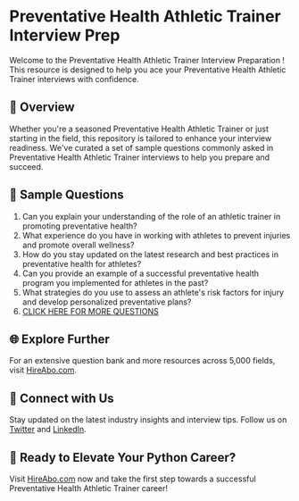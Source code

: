 # Preventative Health Athletic Trainer Interview Prep

Welcome to the Preventative Health Athletic Trainer Interview Preparation ! This resource is designed to help you ace your Preventative Health Athletic Trainer interviews with confidence.

## 🚀 Overview

Whether you're a seasoned Preventative Health Athletic Trainer or just starting in the field, this repository is tailored to enhance your interview readiness. We've curated a set of sample questions commonly asked in Preventative Health Athletic Trainer interviews to help you prepare and succeed.

## 📝 Sample Questions

1. Can you explain your understanding of the role of an athletic trainer in promoting preventative health?
2. What experience do you have in working with athletes to prevent injuries and promote overall wellness?
3. How do you stay updated on the latest research and best practices in preventative health for athletes?
4. Can you provide an example of a successful preventative health program you implemented for athletes in the past?
5. What strategies do you use to assess an athlete's risk factors for injury and develop personalized preventative plans?
6. [CLICK HERE FOR MORE QUESTIONS](https://hireabo.com/job/15_3_20/Preventative%20Health%20Athletic%20Trainer)

## 🌐 Explore Further

For an extensive question bank and more resources across 5,000 fields, visit [HireAbo.com](https://www.hireabo.com).

## 📱 Connect with Us

Stay updated on the latest industry insights and interview tips. Follow us on [Twitter](https://twitter.com/hireabo) and [LinkedIn](https://www.linkedin.com/in/hire-abo-3609972a8/).

## 🚀 Ready to Elevate Your Python Career?

Visit [HireAbo.com](https://www.hireabo.com) now and take the first step towards a successful Preventative Health Athletic Trainer career!